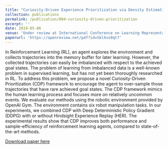 ```yaml
---
title: "Curiosity-Driven Experience Prioritization via Density Estimation"
collection: publications
permalink: /publication/004-curiosity-driven-prioritization
excerpt: ''
date: 2019-05-06
venue: 'Under review at International Conference on Learning Representations (ICLR)'
paperurl: 'https://openreview.net/pdf?id=SklXvs0qt7'
---
```

In Reinforcement Learning (RL), an agent explores the environment and collects trajectories into the memory buffer for later learning. However, the collected trajectories can easily be imbalanced with respect to the achieved goal states. The problem of learning from imbalanced data is a well-known problem in supervised learning, but has not yet been thoroughly researched in RL. To address this problem, we propose a novel Curiosity-Driven Prioritization (CDP) framework to encourage the agent to over-sample those trajectories that have rare achieved goal states. The CDP framework mimics the human learning process and focuses more on relatively uncommon events. We evaluate our methods using the robotic environment provided by OpenAI Gym. The environment contains six robot manipulation tasks. In our experiments, we combined CDP with Deep Deterministic Policy Gradient (DDPG) with or without Hindsight Experience Replay (HER). The experimental results show that CDP improves both performance and sample-efficiency of reinforcement learning agents, compared to state-of-the-art methods.

[Download paper here](https://openreview.net/pdf?id=SklXvs0qt7)

